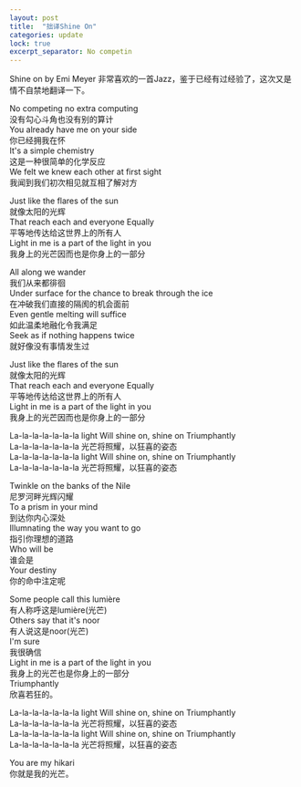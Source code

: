 ```yaml
---
layout: post
title:  "拙译Shine On"
categories: update
lock: true
excerpt_separator: No competin
---
```


Shine on by Emi Meyer
非常喜欢的一首Jazz，鉴于已经有过经验了，这次又是情不自禁地翻译一下。


No competing no extra computing  
没有勾心斗角也没有别的算计  
You already have me on your side    
你已经拥我在怀  
It's a simple chemistry  
这是一种很简单的化学反应  
We felt we knew each other at first sight  
我闻到我们初次相见就互相了解对方

Just like the flares of the sun  
就像太阳的光辉  
That reach each and everyone Equally  
平等地传达给这世界上的所有人  
Light in me is a part of the light in you  
我身上的光芒因而也是你身上的一部分

All along we wander  
我们从来都徘徊  
Under surface for the chance to break through the ice  
在冲破我们直接的隔阂的机会面前  
Even gentle melting will suffice  
如此温柔地融化令我满足   
Seek as if nothing happens twice  
就好像没有事情发生过

Just like the flares of the sun  
就像太阳的光辉  
That reach each and everyone Equally  
平等地传达给这世界上的所有人  
Light in me is a part of the light in you  
我身上的光芒因而也是你身上的一部分

La-la-la-la-la-la-la light Will shine on, shine on Triumphantly  
La-la-la-la-la-la-la 光芒将照耀，以狂喜的姿态  
La-la-la-la-la-la-la light Will shine on, shine on Triumphantly  
La-la-la-la-la-la-la 光芒将照耀，以狂喜的姿态 

Twinkle on the banks of the Nile  
尼罗河畔光辉闪耀   
To a prism in your mind   
到达你内心深处  
Illumnating the way you want to go  
指引你理想的道路  
Who will be  
谁会是  
Your destiny  
你的命中注定呢 

Some people call this lumière  
有人称呼这是lumière(光芒)  
Others say that it's noor  
有人说这是noor(光芒)  
I'm sure  
我很确信  
Light in me is a part of the light in you  
我身上的光芒也是你身上的一部分  
Triumphantly  
欣喜若狂的。

La-la-la-la-la-la-la light Will shine on, shine on Triumphantly  
La-la-la-la-la-la-la 光芒将照耀，以狂喜的姿态  
La-la-la-la-la-la-la light Will shine on, shine on Triumphantly  
La-la-la-la-la-la-la 光芒将照耀，以狂喜的姿态 

You are my hikari  
你就是我的光芒。